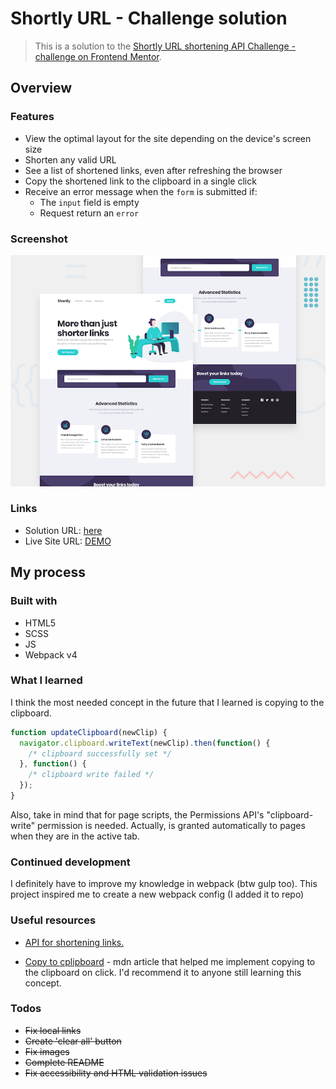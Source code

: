 # Shortly URL - Challenge solution

> This is a solution to the [Shortly URL shortening API Challenge - challenge on Frontend Mentor](https://www.frontendmentor.io/challenges/url-shortening-api-landing-page-2ce3ob-G).

## Overview

### Features

- View the optimal layout for the site depending on the device's screen size
- Shorten any valid URL
- See a list of shortened links, even after refreshing the browser
- Copy the shortened link to the clipboard in a single click
- Receive an error message when the `form` is submitted if:
  - The `input` field is empty
  - Request return an `error`
  

### Screenshot

![Desktop illustration](./illustrations/desktop-preview.jpg)

### Links

- Solution URL: [here](https://www.frontendmentor.io/solutions/url-shorten-landing-page-made-with-jshtmlcss-Zi1d-nNpf)
- Live Site URL: [DEMO](https://ic3top.github.io/Frontend-Mentor/url-shortening/dist/)

## My process

### Built with

- HTML5
- SCSS
- JS
- Webpack v4

### What I learned

I think the most needed concept in the future that I learned is copying to the clipboard.

```js
function updateClipboard(newClip) {
  navigator.clipboard.writeText(newClip).then(function() {
    /* clipboard successfully set */
  }, function() {
    /* clipboard write failed */
  });
}
```

Also, take in mind that for page scripts, the Permissions API's "clipboard-write" permission is needed. Actually, is granted automatically to pages when they are in the active tab.

### Continued development

I definitely have to improve my knowledge in webpack (btw gulp too). This project inspired me to create a new webpack config (I added it to repo)

### Useful resources

- [API for shortening links.](https://shrtco.de/)

- [Copy to cplipboard](https://developer.mozilla.org/en-US/docs/Mozilla/Add-ons/WebExtensions/Interact_with_the_clipboard) - mdn article that helped me implement copying to the clipboard on click. I'd recommend it to anyone still learning this concept.

### Todos
* ~~Fix local links~~
* ~~Create 'clear all' button~~
* ~~Fix images~~
* ~~Complete README~~
* ~~Fix accessibility and HTML validation issues~~